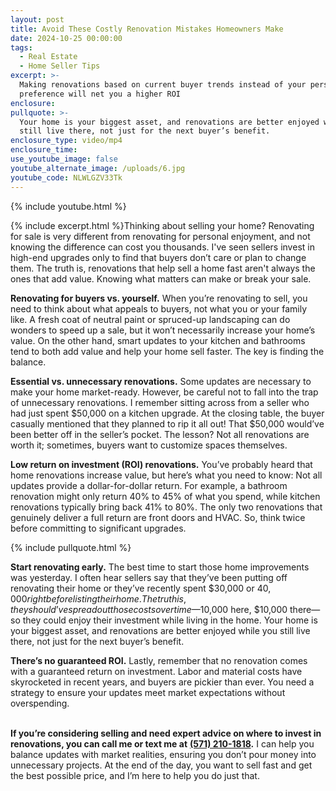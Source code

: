 ```yaml
---
layout: post
title: Avoid These Costly Renovation Mistakes Homeowners Make
date: 2024-10-25 00:00:00
tags:
  - Real Estate
  - Home Seller Tips
excerpt: >-
  Making renovations based on current buyer trends instead of your personal
  preference will net you a higher ROI
enclosure:
pullquote: >-
  Your home is your biggest asset, and renovations are better enjoyed while you
  still live there, not just for the next buyer’s benefit.
enclosure_type: video/mp4
enclosure_time:
use_youtube_image: false
youtube_alternate_image: /uploads/6.jpg
youtube_code: NLWLGZV33Tk
---
```

{% include youtube.html %}

{% include excerpt.html %}Thinking about selling your home? Renovating for sale is very different from renovating for personal enjoyment, and not knowing the difference can cost you thousands. I've seen sellers invest in high-end upgrades only to find that buyers don’t care or plan to change them. The truth is, renovations that help sell a home fast aren't always the ones that add value. Knowing what matters can make or break your sale.

**Renovating for buyers vs. yourself.** When you’re renovating to sell, you need to think about what appeals to buyers, not what you or your family like. A fresh coat of neutral paint or spruced-up landscaping can do wonders to speed up a sale, but it won’t necessarily increase your home’s value. On the other hand, smart updates to your kitchen and bathrooms tend to both add value and help your home sell faster. The key is finding the balance.

**Essential vs. unnecessary renovations.** Some updates are necessary to make your home market-ready. However, be careful not to fall into the trap of unnecessary renovations. I remember sitting across from a seller who had just spent $50,000 on a kitchen upgrade. At the closing table, the buyer casually mentioned that they planned to rip it all out! That $50,000 would’ve been better off in the seller’s pocket. The lesson? Not all renovations are worth it; sometimes, buyers want to customize spaces themselves.

**Low return on investment (ROI) renovations.** You’ve probably heard that home renovations increase value, but here’s what you need to know: Not all updates provide a dollar-for-dollar return. For example, a bathroom renovation might only return 40% to 45% of what you spend, while kitchen renovations typically bring back 41% to 80%. The only two renovations that genuinely deliver a full return are front doors and HVAC. So, think twice before committing to significant upgrades.

{% include pullquote.html %}

**Start renovating early.** The best time to start those home improvements was yesterday. I often hear sellers say that they’ve been putting off renovating their home or they’ve recently spent $30,000 or $40,000 right before listing their home. The truth is, they should’ve spread out those costs over time—$10,000 here, $10,000 there—so they could enjoy their investment while living in the home. Your home is your biggest asset, and renovations are better enjoyed while you still live there, not just for the next buyer’s benefit.

**There’s no guaranteed ROI.** Lastly, remember that no renovation comes with a guaranteed return on investment. Labor and material costs have skyrocketed in recent years, and buyers are pickier than ever. You need a strategy to ensure your updates meet market expectations without overspending.

<br>**If you’re considering selling and need expert advice on where to invest in renovations, you can call me or text me at** [**(571) 210-1818**](tel:%205712101818)**.** I can help you balance updates with market realities, ensuring you don’t pour money into unnecessary projects. At the end of the day, you want to sell fast and get the best possible price, and I’m here to help you do just that.